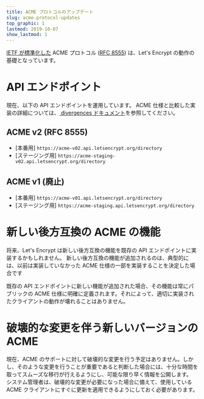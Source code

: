 ```yaml
---
title: ACME プロトコルのアップデート
slug: acme-protocol-updates
top_graphic: 1
lastmod: 2019-10-07
show_lastmod: 1
---
```



[IETF が標準化した](https://letsencrypt.org/2019/03/11/acme-protocol-ietf-standard.html) ACME プロトコル ([RFC 8555](https://datatracker.ietf.org/doc/rfc8555/)) は、Let's Encrypt の動作の基礎となっています。

# API エンドポイント

現在、以下の API エンドポイントを運用しています。 ACME 仕様と比較した実装の詳細については、[ divergences ドキュメント](https://github.com/letsencrypt/boulder/blob/master/docs/acme-divergences.md)を参照してください。

## ACME v2 (RFC 8555)

* [本番用] `https://acme-v02.api.letsencrypt.org/directory`
* [ステージング用] `https://acme-staging-v02.api.letsencrypt.org/directory`

## ACME v1 (廃止)

* [本番用] `https://acme-v01.api.letsencrypt.org/directory`
* [ステージング用] `https://acme-staging.api.letsencrypt.org/directory`

# 新しい後方互換の ACME の機能

将来、Let's Encrypt は新しい後方互換の機能を既存の API エンドポイントに実装するかもしれません。 新しい後方互換の機能が追加されるのは、典型的には、以前は実装していなかった ACME 仕様の一部を実装することを決定した場合です

既存の API エンドポイントに新しい機能が追加された場合、その機能は常にパブリックの ACME 仕様に明確に定義されます。それによって、適切に実装されたクライアントの動作が壊れることはありません。

# 破壊的な変更を伴う新しいバージョンの ACME

現在、ACME のサポートに対して破壊的な変更を行う予定はありません。しかし、そのような変更を行うことが重要であると判断した場合には、十分な時間を取ってスムーズな移行が行えるようにし、可能な限り早く情報を公開します。 システム管理者は、破壊的な変更が必要になった場合に備えて、使用している ACME クライアントにすぐに更新を適用できるようにしておく必要があります。

